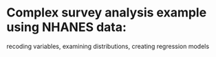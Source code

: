 # Complex survey analysis example using NHANES data:
recoding variables, examining distributions, creating regression models
